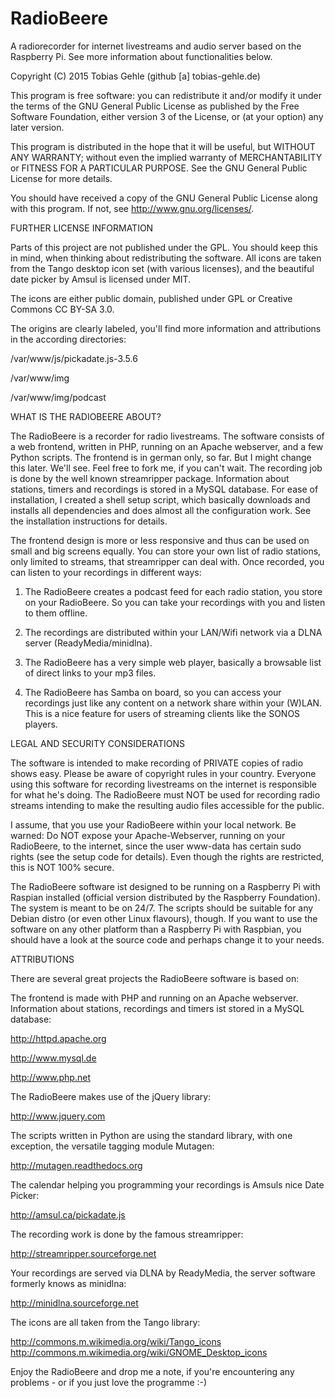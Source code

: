 # RadioBeere

A radiorecorder for internet livestreams and audio server
based on the Raspberry Pi. See more information about
functionalities below.

Copyright (C) 2015  Tobias Gehle (github [a] tobias-gehle.de)


This program is free software: you can redistribute it and/or modify
it under the terms of the GNU General Public License as published by
the Free Software Foundation, either version 3 of the License, or
(at your option) any later version.

This program is distributed in the hope that it will be useful,
but WITHOUT ANY WARRANTY; without even the implied warranty of
MERCHANTABILITY or FITNESS FOR A PARTICULAR PURPOSE.  See the
GNU General Public License for more details.

You should have received a copy of the GNU General Public License
along with this program.  If not, see <http://www.gnu.org/licenses/>.


FURTHER LICENSE INFORMATION

Parts of this project are not published under the GPL. You should keep
this in mind, when thinking about redistributing the software. All
icons are taken from the Tango desktop icon set (with various
licenses), and the beautiful date picker by Amsul is licensed under MIT. 

The icons are either public domain, published under GPL or
Creative Commons CC BY-SA 3.0.

The origins are clearly labeled, you'll find more information
and attributions in the according directories: 

/var/www/js/pickadate.js-3.5.6

/var/www/img

/var/www/img/podcast


WHAT IS THE RADIOBEERE ABOUT?

The RadioBeere is a recorder for radio livestreams. The software consists
of a web frontend, written in PHP, running on an Apache webserver, and
a few Python scripts. The frontend is in german only, so far. But I might
change this later. We'll see. Feel free to fork me, if you can't wait. The
recording job is done by the well known streamripper package. Information
about stations, timers and recordings is stored in a MySQL database.
For ease of installation, I created a shell setup script, which basically
downloads and installs all dependencies and does almost all the configuration
work. See the installation instructions for details.

The frontend design is more or less responsive and thus can be used on small
and big screens equally. You can store your own list of radio stations, only
limited to streams, that streamripper can deal with. Once recorded, you can
listen to your recordings in different ways:

1) The RadioBeere creates a podcast feed for each radio station, you store on
your RadioBeere. So you can take your recordings with you and listen to
them offline.

2) The recordings are distributed within your LAN/Wifi network via a DLNA
server (ReadyMedia/minidlna). 

3) The RadioBeere has a very simple web player, basically a browsable list of
direct links to your mp3 files. 

4) The RadioBeere has Samba on board, so you can access your recordings just
like any content on a network share within your (W)LAN. This is a nice feature
for users of streaming clients like the SONOS players.


LEGAL AND SECURITY CONSIDERATIONS

The software is intended to make recording of PRIVATE copies of radio shows
easy. Please be aware of copyright rules in your country. Everyone using this
software for recording livestreams on the internet is responsible for what
he's doing. The RadioBeere must NOT be used for recording radio streams
intending to make the resulting audio files accessible for the public.

I assume, that you use your RadioBeere within your local network. Be warned:
Do NOT expose your Apache-Webserver, running on your RadioBeere, to the
internet, since the user www-data has certain sudo rights (see the setup code
for details). Even though the rights are restricted, this is NOT 100% secure. 

The RadioBeere software ist designed to be running on a Raspberry Pi with
Raspian installed (official version distributed by the Raspberry Foundation).
The system is meant to be on 24/7. The scripts should be suitable for any
Debian distro (or even other Linux flavours), though. If you want to use the
software on any other platform than a Raspberry Pi with Raspbian, you should
have a look at the source code and perhaps change it to your needs. 


ATTRIBUTIONS

There are several great projects the RadioBeere software is based on:

The frontend is made with PHP and running on an Apache webserver.
Information about stations, recordings and timers ist stored in a
MySQL database:

http://httpd.apache.org

http://www.mysql.de

http://www.php.net

The RadioBeere makes use of the jQuery library:

http://www.jquery.com

The scripts written in Python are using the standard library, with one
exception, the versatile tagging module Mutagen:

http://mutagen.readthedocs.org

The calendar helping you programming your recordings is Amsuls nice
Date Picker:

http://amsul.ca/pickadate.js

The recording work is done by the famous streamripper:

http://streamripper.sourceforge.net

Your recordings are served via DLNA by ReadyMedia, the server software
formerly knows as minidlna:

http://minidlna.sourceforge.net

The icons are all taken from the Tango library:

http://commons.m.wikimedia.org/wiki/Tango_icons 
http://commons.m.wikimedia.org/wiki/GNOME_Desktop_icons


Enjoy the RadioBeere and drop me a note, if you're encountering any
problems - or if you just love the programme :-)
